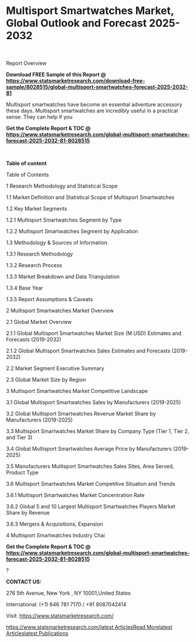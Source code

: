 <h1>Multisport Smartwatches Market, Global Outlook and Forecast 2025-2032</h1><br/><p>Report Overview</p>
 
 
 
 <p><strong>Download FREE Sample of this Report @ <a href="https://www.statsmarketresearch.com/download-free-sample/8028515/global-multisport-smartwatches-forecast-2025-2032-81">https://www.statsmarketresearch.com/download-free-sample/8028515/global-multisport-smartwatches-forecast-2025-2032-81</a></strong></p>
 
 
 
 <p>Multisport smartwatches have become an essential adventure accessory these days. Multisport smartwatches are incredibly useful in a practical sense. They can help if you</p>
 
 
 
 <div><b>Get the Complete Report & TOC @ <a href="https://www.statsmarketresearch.com/global-multisport-smartwatches-forecast-2025-2032-81-8028515">https://www.statsmarketresearch.com/global-multisport-smartwatches-forecast-2025-2032-81-8028515</a></b></div>
 
 
 
 <p><br />
 
 <b>Table of content</b></p>
 
 
 
 <p>Table of Contents<br />
 
 1 Research Methodology and Statistical Scope<br />
 
 1.1 Market Definition and Statistical Scope of Multisport Smartwatches<br />
 
 1.2 Key Market Segments<br />
 
 1.2.1 Multisport Smartwatches Segment by Type<br />
 
 1.2.2 Multisport Smartwatches Segment by Application<br />
 
 1.3 Methodology & Sources of Information<br />
 
 1.3.1 Research Methodology<br />
 
 1.3.2 Research Process<br />
 
 1.3.3 Market Breakdown and Data Triangulation<br />
 
 1.3.4 Base Year<br />
 
 1.3.5 Report Assumptions & Caveats<br />
 
 2 Multisport Smartwatches Market Overview<br />
 
 2.1 Global Market Overview<br />
 
 2.1.1 Global Multisport Smartwatches Market Size (M USD) Estimates and Forecasts (2019-2032)<br />
 
 2.1.2 Global Multisport Smartwatches Sales Estimates and Forecasts (2019-2032)<br />
 
 2.2 Market Segment Executive Summary<br />
 
 2.3 Global Market Size by Region<br />
 
 3 Multisport Smartwatches Market Competitive Landscape<br />
 
 3.1 Global Multisport Smartwatches Sales by Manufacturers (2019-2025)<br />
 
 3.2 Global Multisport Smartwatches Revenue Market Share by Manufacturers (2019-2025)<br />
 
 3.3 Multisport Smartwatches Market Share by Company Type (Tier 1, Tier 2, and Tier 3)<br />
 
 3.4 Global Multisport Smartwatches Average Price by Manufacturers (2019-2025)<br />
 
 3.5 Manufacturers Multisport Smartwatches Sales Sites, Area Served, Product Type<br />
 
 3.6 Multisport Smartwatches Market Competitive Situation and Trends<br />
 
 3.6.1 Multisport Smartwatches Market Concentration Rate<br />
 
 3.6.2 Global 5 and 10 Largest Multisport Smartwatches Players Market Share by Revenue<br />
 
 3.6.3 Mergers & Acquisitions, Expansion<br />
 
 4 Multisport Smartwatches Industry Chai</p>
 
 
 
 <div><b>Get the Complete Report & TOC @ <a href="https://www.statsmarketresearch.com/global-multisport-smartwatches-forecast-2025-2032-81-8028515">https://www.statsmarketresearch.com/global-multisport-smartwatches-forecast-2025-2032-81-8028515</a></b></div>
 
 
 
 <p>? </p>
 
 
 
 <p><b>CONTACT US:</b><br />
 
 276 5th Avenue, New York , NY 10001,United States<br />
 
 International: (+1) 646 781 7170 / +91 8087042414<br />
 
 Visit: <a href="https://www.statsmarketresearch.com/">https://www.statsmarketresearch.com/</a><br />
 
 <a href="https://gyeongbokgung.com">https://www.statsmarketresearch.com/</a><a href="https://hallyeomaritime.com">latest Articles</a><a href="https://jingwansa.com">Read More</a><a href="https://nguoiviet.jp/">latest Articles</a><a href="https://www.intelmarketresearch.com/">latest Publications</a></p>
